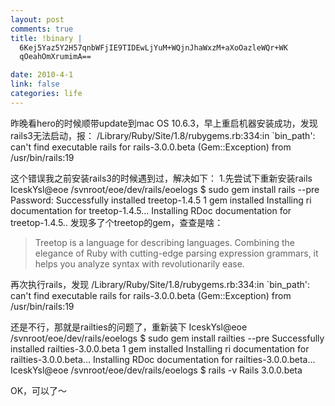 ```yaml
--- 
layout: post
comments: true
title: !binary |
  6Kej5Yaz5Y2H57qnbWFjIE9TIDEwLjYuM+WQjnJhaWxzM+aXoOazleWQr+WK
  qOeahOmXrumimA==

date: 2010-4-1
link: false
categories: life
---
```

昨晚看hero的时候顺带update到mac OS 10.6.3，早上重启机器安装成功，发现rails3无法启动，报：
/Library/Ruby/Site/1.8/rubygems.rb:334:in `bin_path': can't find executable rails for rails-3.0.0.beta (Gem::Exception)
from /usr/bin/rails:19

这个错误我之前安装rails3的时候遇到过，解决如下：
1.先尝试下重新安装rails
IceskYsl@eoe /svnroot/eoe/dev/rails/eoelogs $ sudo gem install rails --pre
Password:
Successfully installed treetop-1.4.5
1 gem installed
Installing ri documentation for treetop-1.4.5...
Installing RDoc documentation for treetop-1.4.5..
发现多了个treetop的gem，查查是啥：
<blockquote>Treetop is a language for describing languages. Combining the elegance of Ruby with cutting-edge parsing expression grammars, it helps you analyze syntax with revolutionarily ease.</blockquote>

再次执行rails，发现
/Library/Ruby/Site/1.8/rubygems.rb:334:in `bin_path': can't find executable rails for rails-3.0.0.beta (Gem::Exception)
        from /usr/bin/rails:19

还是不行，那就是railties的问题了，重新装下
IceskYsl@eoe /svnroot/eoe/dev/rails/eoelogs $ sudo gem  install railties --pre
Successfully installed railties-3.0.0.beta
1 gem installed
Installing ri documentation for railties-3.0.0.beta...
Installing RDoc documentation for railties-3.0.0.beta...
IceskYsl@eoe /svnroot/eoe/dev/rails/eoelogs $ rails -v
Rails 3.0.0.beta

OK，可以了～
